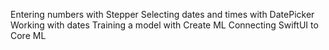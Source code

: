 
Entering numbers with Stepper
Selecting dates and times with DatePicker
Working with dates
Training a model with Create ML
Connecting SwiftUI to Core ML
